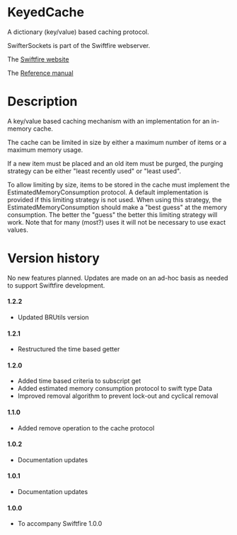 # KeyedCache

A dictionary (key/value) based caching protocol.

SwifterSockets is part of the Swiftfire webserver.

The [Swiftfire website](http://swiftfire.nl)

The [Reference manual](http://swiftfire.nl/projects/keyedcache/reference/index.html)

# Description

A key/value based caching mechanism with an implementation for an in-memory cache.

The cache can be limited in size by either a maximum number of items or a maximum memory usage.

If a new item must be placed and an old item must be purged, the purging strategy can be either "least recently used" or "least used".

To allow limiting by size, items to be stored in the cache must implement the EstimatedMemoryConsumption protocol. A default implementation is provided if this limiting strategy is not used. When using this strategy, the EstimatedMemoryConsumption should make a "best guess" at the memory consumption. The better the "guess" the better this limiting strategy will work. Note that for many (most?) uses it will not be necessary to use exact values.

# Version history

No new features planned. Updates are made on an ad-hoc basis as needed to support Swiftfire development.

#### 1.2.2

- Updated BRUtils version

#### 1.2.1

- Restructured the time based getter

#### 1.2.0

- Added time based criteria to subscript get
- Added estimated memory consumption protocol to swift type Data
- Improved removal algorithm to prevent lock-out and cyclical removal

#### 1.1.0

- Added remove operation to the cache protocol

#### 1.0.2

- Documentation updates

#### 1.0.1

- Documentation updates

#### 1.0.0

- To accompany Swiftfire 1.0.0
